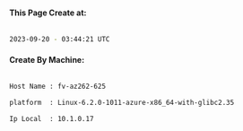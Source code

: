 
   
#### This Page Create at:

```bash

2023-09-20 - 03:44:21 UTC

```

#### Create By Machine:

```bash

Host Name : fv-az262-625

platform  : Linux-6.2.0-1011-azure-x86_64-with-glibc2.35

Ip Local  : 10.1.0.17

```

